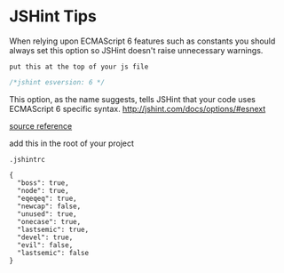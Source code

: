 # JSHint Tips

When relying upon ECMAScript 6 features such as constants you should always set this option so JSHint doesn't raise unnecessary warnings.

`put this at the top of your js file`

```js
/*jshint esversion: 6 */
```

This option, as the name suggests, tells JSHint that your code uses ECMAScript 6 specific syntax. http://jshint.com/docs/options/#esnext

[source reference](http://stackoverflow.com/questions/27441803/why-does-jshint-throw-a-warning-if-i-am-using-const)

add this in the root of your project

`.jshintrc`

```
{
  "boss": true,
  "node": true,
  "eqeqeq": true,
  "newcap": false,
  "unused": true,
  "onecase": true,
  "lastsemic": true,
  "devel": true,
  "evil": false,
  "lastsemic": false
}

```
